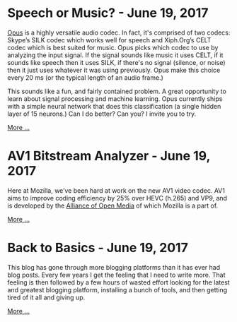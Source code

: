 # Speech or Music? - June 19, 2017

[Opus](https://opus-codec.org/) is a highly versatile audio codec.
In fact, it's comprised of two codecs: Skype’s SILK codec which works well for speech and Xiph.Org’s CELT codec which is best suited for music. Opus picks which codec to use by analyzing the input signal. If the signal sounds like music it uses CELT, if it sounds like speech then it uses SILK, if there's no signal (silence, or noise) then it just uses whatever it was using previously. Opus make this choice every 20 ms (or the typical length of an audio frame.)

This sounds like a fun, and fairly contained problem. A great opportunity to learn about signal processing and machine learning. Opus currently ships with a simple neural network that does this classification (a single hidden layer of 15 neurons.) Can I do better? Can you? I invite you to try.

[More ...](?page=speech_or_music.md)


# AV1 Bitstream Analyzer - June 19, 2017

Here at Mozilla, we’ve been hard at work on the new AV1 video codec. AV1 aims to improve coding efficiency by 25% over HEVC (h.265) and VP9, and is developed by the [Alliance of Open Media](http://aomedia.org/) of which Mozilla is a part of.

[More ...](?page=aomanalyzer.md)

# Back to Basics - June 19, 2017

This blog has gone through more blogging platforms than it has ever had blog posts.
Every few years I get the feeling that I need to write more.
That feeling is then followed by a few hours of wasted effort looking for the latest and greatest blogging platform, installing a bunch of tools, and then getting tired of it all and giving up.

[More ...](?page=basics.md)



<!--
# HEADER

ABC

## A.1
ABC

### A.1.1
ABC

#### A.1.1.1
ABC

##### A.1.1.1.1
ABC

[Get Showdown!](https://google.com)

| Tables        | Are           | Cool  |
| ------------- |:-------------:| -----:|
| **col 3 is**  | right-aligned | $1600 |
| col 2 is      | *centered*    |   $12 |
| zebra stripes | ~~are neat~~  |    $1 |-->


